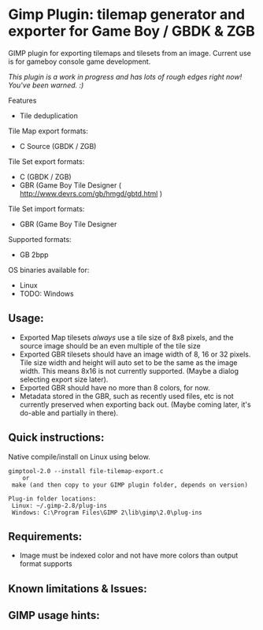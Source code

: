Gimp Plugin: tilemap generator and exporter for Game Boy / GBDK & ZGB
===========

GIMP plugin for exporting tilemaps and tilesets from an image. Current use is for gameboy console game development.

*This plugin is a work in progress and has lots of rough edges right now! You've been warned. :)*

Features
 * Tile deduplication

Tile Map export formats:
 * C Source (GBDK / ZGB)

Tile Set export formats:
 * C (GBDK / ZGB)
 * GBR (Game Boy Tile Designer ( http://www.devrs.com/gb/hmgd/gbtd.html )

Tile Set import formats:
 * GBR (Game Boy Tile Designer

Supported formats:
 * GB 2bpp

OS binaries available for:
 * Linux
 * TODO: Windows


## Usage:
 * Exported Map tilesets *always* use a tile size of 8x8 pixels, and the source image should be an even multiple of the tile size
 * Exported GBR tilesets should have an image width of 8, 16 or 32 pixels. Tile size width and height will auto set to be the same as the image width. This means 8x16 is not currently supported. (Maybe a dialog selecting export size later).
 * Exported GBR should have no more than 8 colors, for now.
 * Metadata stored in the GBR, such as recently used files, etc is not currently preserved when exporting back out. (Maybe coming later, it's do-able and partially in there).


## Quick instructions:

Native compile/install on Linux using below.

```
gimptool-2.0 --install file-tilemap-export.c
    or
 make (and then copy to your GIMP plugin folder, depends on version)

Plug-in folder locations:
 Linux: ~/.gimp-2.8/plug-ins
 Windows: C:\Program Files\GIMP 2\lib\gimp\2.0\plug-ins

```

## Requirements:
* Image must be indexed color and not have more colors than output format supports

## Known limitations & Issues:

## GIMP usage hints:

